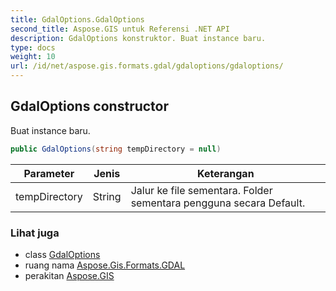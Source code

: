 ```yaml
---
title: GdalOptions.GdalOptions
second_title: Aspose.GIS untuk Referensi .NET API
description: GdalOptions konstruktor. Buat instance baru.
type: docs
weight: 10
url: /id/net/aspose.gis.formats.gdal/gdaloptions/gdaloptions/
---
```

## GdalOptions constructor

Buat instance baru.

```csharp
public GdalOptions(string tempDirectory = null)
```

| Parameter | Jenis | Keterangan |
| --- | --- | --- |
| tempDirectory | String | Jalur ke file sementara. Folder sementara pengguna secara Default. |

### Lihat juga

* class [GdalOptions](../)
* ruang nama [Aspose.Gis.Formats.GDAL](../../gdaloptions/)
* perakitan [Aspose.GIS](../../../)


